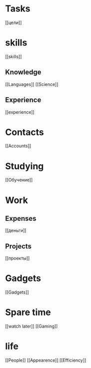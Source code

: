 # Tasks
[[цели]]
# skills
[[skills]]
## Knowledge
[[Languages]]
[[Science]]
## Experience
[[experience]]

# Contacts
[[Accounts]]
# Studying
[[Обучение]]

# Work
## Expenses
[[деньги]]
## Projects
[[проекты]]

# Gadgets
[[Gadgets]]

# Spare time
[[watch later]]
[[Gaming]]

# life 
[[People]]
[[Appearence]]
[[Efficiency]]
